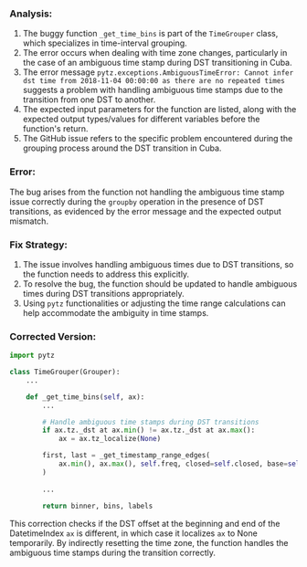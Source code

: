 ### Analysis:
1. The buggy function `_get_time_bins` is part of the `TimeGrouper` class, which specializes in time-interval grouping.
2. The error occurs when dealing with time zone changes, particularly in the case of an ambiguous time stamp during DST transitioning in Cuba.
3. The error message `pytz.exceptions.AmbiguousTimeError: Cannot infer dst time from 2018-11-04 00:00:00 as there are no repeated times` suggests a problem with handling ambiguous time stamps due to the transition from one DST to another.
4. The expected input parameters for the function are listed, along with the expected output types/values for different variables before the function's return.
5. The GitHub issue refers to the specific problem encountered during the grouping process around the DST transition in Cuba.
  
### Error:
The bug arises from the function not handling the ambiguous time stamp issue correctly during the `groupby` operation in the presence of DST transitions, as evidenced by the error message and the expected output mismatch.

### Fix Strategy:
1. The issue involves handling ambiguous times due to DST transitions, so the function needs to address this explicitly.
2. To resolve the bug, the function should be updated to handle ambiguous times during DST transitions appropriately.
3. Using `pytz` functionalities or adjusting the time range calculations can help accommodate the ambiguity in time stamps.

### Corrected Version:
```python
import pytz

class TimeGrouper(Grouper):
    ...

    def _get_time_bins(self, ax):
        ...

        # Handle ambiguous time stamps during DST transitions
        if ax.tz._dst at ax.min() != ax.tz._dst at ax.max():
            ax = ax.tz_localize(None)

        first, last = _get_timestamp_range_edges(
            ax.min(), ax.max(), self.freq, closed=self.closed, base=self.base
        )
        
        ...
        
        return binner, bins, labels
```

This correction checks if the DST offset at the beginning and end of the DatetimeIndex `ax` is different, in which case it localizes `ax` to None temporarily. By indirectly resetting the time zone, the function handles the ambiguous time stamps during the transition correctly.